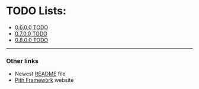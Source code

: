 # TODO Lists:

- [0.6.0.0 TODO](todo-0.6.0.0-rewrite-pre-alpha.md)
- [0.7.0.0 TODO](todo-0.7.0.0-alpha.md)
- [0.8.0.0 TODO](todo-0.8.0.0-alpha.md)

---
### Other links
- Newest [README](https://github.com/ian-maurmann/pith-framework/blob/master/README.md) file
- [Pith Framework](http://pith-framework.org/) website
